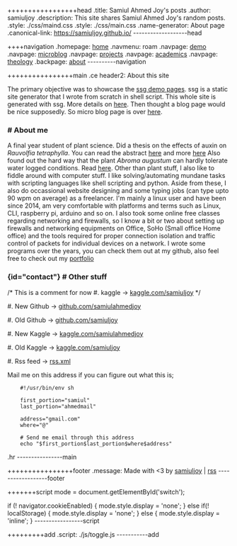 +++++++++++++++++head
.title: Samiul Ahmed Joy's posts
.author: samiuljoy
.description: This site shares Samiul Ahmed Joy's random posts. 
.style: ./css/maind.css
.style: ./css/main.css
.name-generator: About page
.canonical-link: https://samiuljoy.github.io/
-------------------head

++++navigation
.homepage: [home](./index.html)
.navmenu: roam
.navpage: [demo](./demo/base.html)
.navpage: [microblog](./microblog/base.html)
.navpage: [projects](projects/base.html)
.navpage: [academics](academics/base.html)
.navpage: [theology](theology/base.html)
.backpage: [about](./about.html)
----------navigation

++++++++++++++++main
.ce header2: About this site

The primary objective was to showcase the [ssg demo pages](demo/base.html). ssg is a static site generator that I wrote from scratch in shell script. This whole site is generated with ssg. More details on [here](https://github.com/samiuljoy/ssg). Then thought a blog page would be nice supposedly. So micro blog page is over [here](microblog/base.html).

### # About me

A final year student of plant science. Did a thesis on the effects of auxin on _Rauvolfia tetraphylla_. You can read the abstract [here](assets/abstract2.pdf) and more [here](academics/thesis.html) Also found out the hard way that the plant _Abroma augustum_ can hardly tolerate water logged conditions. Read [here](academics/abromaaugustum.html). Other than plant stuff, I also like to fiddle around with computer stuff. I like solving/automating mundane tasks with scripting languages like shell scripting and python. Aside from these, I also do occassional website designing and some typing jobs (can type upto 90 wpm on average) as a freelancer. I'm mainly a linux user and have been since 2014, am very comfortable with platforms and terms such as Linux, CLI, raspberry pi, arduino and so on. I also took some online free classes regarding networking and firewalls, so I know a bit or two about setting up firewalls and networking equipments on Office, SoHo (Small office Home office) and the tools required for proper connection isolation and traffic control of packets for individual devices on a network. I wrote some programs over the years, you can check them out at my github, also feel free to check out my [portfolio](portfolio.html)

### {id="contact"} # Other stuff

 /* This is a comment for now #. kaggle -> [kaggle.com/samiuljoy](https://www.kaggle.com/samiuljoy) */

#. New Github -> [github.com/samiulahmedjoy](https://www.github.com/samiulahmedjoy)

#. Old Github -> [github.com/samiuljoy](https://www.github.com/samiuljoy)

#. New Kaggle -> [kaggle.com/samiulahmedjoy](https://kaggle.com/samiulahmedjoy)

#. Old Kaggle -> [kaggle.com/samiuljoy](https://kaggle.com/samiuljoy)

#. Rss feed -> [rss.xml](https://samiuljoy.github.io/rss.xml)

Mail me on this address if you can figure out what this is;

```no
	#!/usr/bin/env sh

	first_portion="samiul"
	last_portion="ahmedmail"

	address="gmail.com"
	where="@"

	# Send me email through this address
	echo "$first_portion$last_portion$where$address"
```

.hr
----------------main

++++++++++++++++footer
.message: Made with <3 by [samiuljoy](https://github.com/samiuljoy) | [rss](rss.xml)
------------------footer

+++++++script
mode = document.getElementById('switch');

if (! navigator.cookieEnabled) {
	mode.style.display = 'none';
}
else if(! localStorage) {
	mode.style.display = 'none';
}
else {
	mode.style.display = 'inline';
}
-----------------script

+++++++++add
.script: ./js/toggle.js
-----------add
